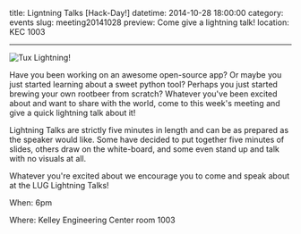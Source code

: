 title: Ligntning Talks [Hack-Day!] 
datetime: 2014-10-28 18:00:00
category: events
slug: meeting20141028
preview: Come give a lightning talk! 
location: KEC 1003

---

![Tux Lightning!](../../img/tux_lightning.png)

Have you been working on an awesome open-source app? Or maybe you just started
learning about a sweet python tool? Perhaps you just started brewing your own
rootbeer from scratch? Whatever you've been excited about and want to share
with the world, come to this week's meeting and give a quick lightning talk 
about it!

Lightning Talks are strictly five minutes in length and can be as prepared as
the speaker would like. Some have decided to put together five minutes of 
slides, others draw on the white-board, and some even stand up and talk with no
visuals at all.

Whatever you're excited about we encourage you to come and speak about at the
LUG Lightning Talks!

When: 6pm

Where: Kelley Engineering Center room 1003

